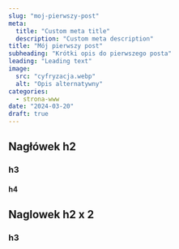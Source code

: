 ```yaml
---
slug: "moj-pierwszy-post"
meta:
  title: "Custom meta title"
  description: "Custom meta description"
title: "Mój pierwszy post"
subheading: "Krótki opis do pierwszego posta"
leading: "Leading text"
image:
  src: "cyfryzacja.webp"
  alt: "Opis alternatywny"
categories:
  - strona-www
date: "2024-03-20"
draft: true
---
```


## Nagłówek h2

### h3

#### h4

## Naglowek h2 x 2

### h3
